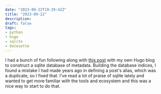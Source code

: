 ```yaml
---
date: "2023-09-22T19:39:42Z"
title: "2023-09-22"
description:
draft: false
tags:
- python
- hugo
- sqlite
- datesette
---
```


I had a bunch of fun following along with [this post](https://randomgeekery.org/post/2020/05/querying-hugo-content-with-python/) with my own Hugo blog to construct a sqlite database of metadata.
Building the database indices, I found a mistake I had made years ago in defining a post's alias, which was a duplicate, so I fixed that.
I've read a lot of praise of sqlite lately and wanted to get more familiar with the tools and ecosystem and this was a nice way to start to do that.